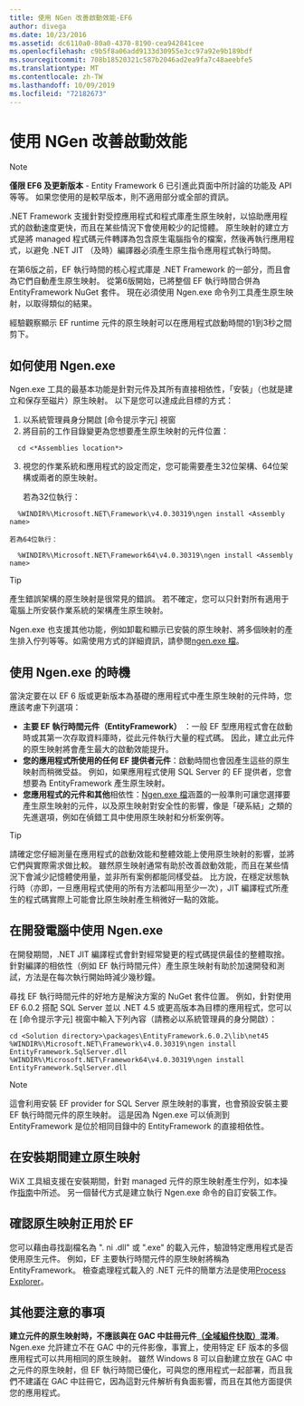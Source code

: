 ```yaml
---
title: 使用 NGen 改善啟動效能-EF6
author: divega
ms.date: 10/23/2016
ms.assetid: dc6110a0-80a0-4370-8190-cea942841cee
ms.openlocfilehash: c9b5f8a06add9133d30955e3cc97a92e9b189bdf
ms.sourcegitcommit: 708b18520321c587b2046ad2ea9fa7c48aeebfe5
ms.translationtype: MT
ms.contentlocale: zh-TW
ms.lasthandoff: 10/09/2019
ms.locfileid: "72182673"
---
```

# <a name="improving-startup-performance-with-ngen"></a>使用 NGen 改善啟動效能
> [!NOTE]
> **僅限 EF6 及更新版本** - Entity Framework 6 已引進此頁面中所討論的功能及 API 等等。 如果您使用的是較早版本，則不適用部分或全部的資訊。  

.NET Framework 支援針對受控應用程式和程式庫產生原生映射，以協助應用程式的啟動速度更快，而且在某些情況下會使用較少的記憶體。 原生映射的建立方式是將 managed 程式碼元件轉譯為包含原生電腦指令的檔案，然後再執行應用程式，以避免 .NET JIT （及時）編譯器必須產生原生指令應用程式執行時間。  

在第6版之前，EF 執行時間的核心程式庫是 .NET Framework 的一部分，而且會為它們自動產生原生映射。 從第6版開始，已將整個 EF 執行時間合併為 EntityFramework NuGet 套件。 現在必須使用 Ngen.exe 命令列工具產生原生映射，以取得類似的結果。  

經驗觀察顯示 EF runtime 元件的原生映射可以在應用程式啟動時間的1到3秒之間剪下。  

## <a name="how-to-use-ngenexe"></a>如何使用 Ngen.exe  

Ngen.exe 工具的最基本功能是針對元件及其所有直接相依性，「安裝」（也就是建立和保存至磁片）原生映射。 以下是您可以達成此目標的方式：  

1. 以系統管理員身分開啟 [命令提示字元] 視窗  
2. 將目前的工作目錄變更為您想要產生原生映射的元件位置：  

  ``` console
    cd <*Assemblies location*>  
  ```
3. 視您的作業系統和應用程式的設定而定，您可能需要產生32位架構、64位架構或兩者的原生映射。  

    若為32位執行：  
  ``` console
    %WINDIR%\Microsoft.NET\Framework\v4.0.30319\ngen install <Assembly name>  
  ```
    若為64位執行：
  ``` console
    %WINDIR%\Microsoft.NET\Framework64\v4.0.30319\ngen install <Assembly name>  
  ```

> [!TIP]
> 產生錯誤架構的原生映射是很常見的錯誤。 若不確定，您可以只針對所有適用于電腦上所安裝作業系統的架構產生原生映射。  

Ngen.exe 也支援其他功能，例如卸載和顯示已安裝的原生映射、將多個映射的產生排入佇列等等。如需使用方式的詳細資訊，請參閱[ngen.exe 檔](https://msdn.microsoft.com/library/6t9t5wcf.aspx)。  

## <a name="when-to-use-ngenexe"></a>使用 Ngen.exe 的時機  

當決定要在以 EF 6 版或更新版本為基礎的應用程式中產生原生映射的元件時，您應該考慮下列選項：  

- **主要 EF 執行時間元件（EntityFramework）** ：一般 EF 型應用程式會在啟動時或其第一次存取資料庫時，從此元件執行大量的程式碼。 因此，建立此元件的原生映射將會產生最大的啟動效能提升。  
- **您的應用程式所使用的任何 EF 提供者元件**：啟動時間也會因產生這些的原生映射而稍微受益。 例如，如果應用程式使用 SQL Server 的 EF 提供者，您會想要為 EntityFramework 產生原生映射。  
- **您應用程式的元件和其他**相依性：[Ngen.exe 檔](https://msdn.microsoft.com/library/6t9t5wcf.aspx)涵蓋的一般準則可讓您選擇要產生原生映射的元件，以及原生映射對安全性的影響，像是「硬系結」之類的先進選項，例如在偵錯工具中使用原生映射和分析案例等。  

> [!TIP]
> 請確定您仔細測量在應用程式的啟動效能和整體效能上使用原生映射的影響，並將它們與實際需求做比較。 雖然原生映射通常有助於改善啟動效能，而且在某些情況下會減少記憶體使用量，並非所有案例都能同樣受益。 比方說，在穩定狀態執行時（亦即，一旦應用程式使用的所有方法都叫用至少一次），JIT 編譯程式所產生的程式碼實際上可能會比原生映射產生稍微好一點的效能。  

## <a name="using-ngenexe-in-a-development-machine"></a>在開發電腦中使用 Ngen.exe  

在開發期間，.NET JIT 編譯程式會針對經常變更的程式碼提供最佳的整體取捨。 針對編譯的相依性（例如 EF 執行時間元件）產生原生映射有助於加速開發和測試，方法是在每次執行開始時減少幾秒鐘。  

尋找 EF 執行時間元件的好地方是解決方案的 NuGet 套件位置。 例如，針對使用 EF 6.0.2 搭配 SQL Server 並以 .NET 4.5 或更高版本為目標的應用程式，您可以在 [命令提示字元] 視窗中輸入下列內容（請務必以系統管理員的身分開啟）：  

```console
cd <Solution directory>\packages\EntityFramework.6.0.2\lib\net45
%WINDIR%\Microsoft.NET\Framework\v4.0.30319\ngen install EntityFramework.SqlServer.dll
%WINDIR%\Microsoft.NET\Framework64\v4.0.30319\ngen install EntityFramework.SqlServer.dll
```  

> [!NOTE]
> 這會利用安裝 EF provider for SQL Server 原生映射的事實，也會預設安裝主要 EF 執行時間元件的原生映射。 這是因為 Ngen.exe 可以偵測到 EntityFramework 是位於相同目錄中的 EntityFramework 的直接相依性。  

## <a name="creating-native-images-during-setup"></a>在安裝期間建立原生映射  

WiX 工具組支援在安裝期間，針對 managed 元件的原生映射產生佇列，如本操作[指南](https://wixtoolset.org/documentation/manual/v3/howtos/files_and_registry/ngen_managed_assemblies.html)中所述。 另一個替代方式是建立執行 Ngen.exe 命令的自訂安裝工作。  

## <a name="verifying-that-native-images-are-being-used-for-ef"></a>確認原生映射正用於 EF  

您可以藉由尋找副檔名為 ". ni .dll" 或 ".exe" 的載入元件，驗證特定應用程式是否使用原生元件。 例如，EF 主要執行時間元件的原生映射將稱為 EntityFramework。 檢查處理程式載入的 .NET 元件的簡單方法是使用[Process Explorer](https://technet.microsoft.com/sysinternals/bb896653)。  

## <a name="other-things-to-be-aware-of"></a>其他要注意的事項  

**建立元件的原生映射時，不應該與在 GAC 中註冊元件[（全域組件快取）](https://msdn.microsoft.com/library/yf1d93sz.aspx)混淆**。 Ngen.exe 允許建立不在 GAC 中的元件影像，事實上，使用特定 EF 版本的多個應用程式可以共用相同的原生映射。 雖然 Windows 8 可以自動建立放在 GAC 中之元件的原生映射，但 EF 執行時間已優化，可與您的應用程式一起部署，而且我們不建議在 GAC 中註冊它，因為這對元件解析有負面影響，而且在其他方面提供您的應用程式。  
